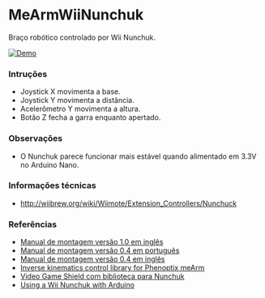 # MeArmWiiNunchuk
Braço robótico controlado por Wii Nunchuk.

[![Demo](https://img.youtube.com/vi/jlldPF6MW5M/0.jpg)](https://youtu.be/jlldPF6MW5M)

### Intruções
* Joystick X movimenta a base.
* Joystick Y movimenta a distância.
* Acelerômetro Y movimenta a altura.
* Botão Z fecha a garra enquanto apertado.

### Observações
* O Nunchuk parece funcionar mais estável quando alimentado em 3.3V no Arduino Nano.

### Informações técnicas
* http://wiibrew.org/wiki/Wiimote/Extension_Controllers/Nunchuck
  
### Referências
* [Manual de montagem versão 1.0 em inglês](http://learn.mime.co.uk/assets/docs/control-your-mearm-from-arduino/MeArm_v1.0_Manual_for_Arduino_v1.0.pdf)
* [Manual de montagem versão 0.4 em português](https://docs.google.com/document/d/e/2PACX-1vQfUm1ppwrkZlWIoZz669nWwZxZhCRXU9TMloJqRSi4MCsunGaY8VAwODwWX7G4rX595m78hEXSauYq/pub)
* [Manual de montagem versão 0.4 em inglês](http://www.instructables.com/id/Pocket-Sized-Robot-Arm-meArm-V04/)
* [Inverse kinematics control library for Phenoptix meArm](https://github.com/yorkhackspace/meArm)
* [Video Game Shield com biblioteca para Nunchuk](https://github.com/wayneandlayne/Video-Game-Shield)
* [Using a Wii Nunchuk with Arduino](https://www.xarg.org/2016/12/using-a-wii-nunchuk-with-arduino/)

